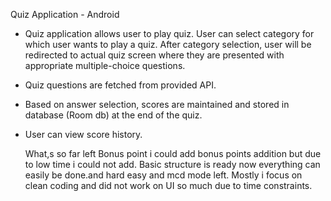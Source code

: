  Quiz Application - Android

- Quiz application allows user to play quiz. User can select category for which user wants to
play a quiz. After category selection, user will be redirected to actual quiz screen where they
are presented with appropriate multiple-choice questions.  
- Quiz questions are fetched from provided API.
- Based on answer selection, scores are maintained and stored in database (Room db) at the end of the quiz.
- User can view score history.

    What,s so far left
    Bonus point
    i could add bonus points addition but due to low time i could not add.
    Basic structure is ready now everything can easily be done.and hard easy and mcd mode left.
    Mostly i focus on clean coding and did not work on UI so much due to time constraints.
